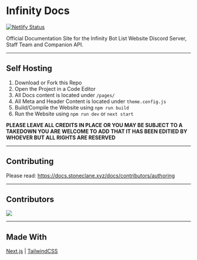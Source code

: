 # Infinity Docs

[![Netlify Status](https://api.netlify.com/api/v1/badges/3b88fda1-2496-4bbb-8a90-c087b056abd2/deploy-status)](https://app.netlify.com/sites/goofy-shirley-71f877/deploys)

Official Documentation Site for the Infinity Bot List Website
Discord Server, Staff Team and Companion API.

---

## Self Hosting
1. Download or Fork this Repo
2. Open the Project in a Code Editor
3. All Docs content is located under `/pages/`
4. All Meta and Header Content is located under `theme.config.js`
5. Build/Compile the Website using `npm run build`
6. Run the Website using `npm run dev` or `next start`

**PLEASE LEAVE ALL CREDITS IN PLACE OR YOU MAY BE SUBJECT TO A TAKEDOWN YOU ARE WELCOME TO ADD THAT IT HAS BEEN EDITIED BY WHOEVER BUT ALL RIGHTS ARE RESERVED**

---

## Contributing
Please read: https://docs.stoneclane.xyz/docs/contributors/authoring

---

## Contributors
<a href="https://github.com/JanjyTapYT/stoneclane-docs/graphs/contributors">
  <img src="https://contrib.rocks/image?repo=stoneclane-docs/Documentation" />
</a>

---

## Made With
[Next.js](https://nextjs.org/) | [TailwindCSS](https://tailwindcss.com/)
